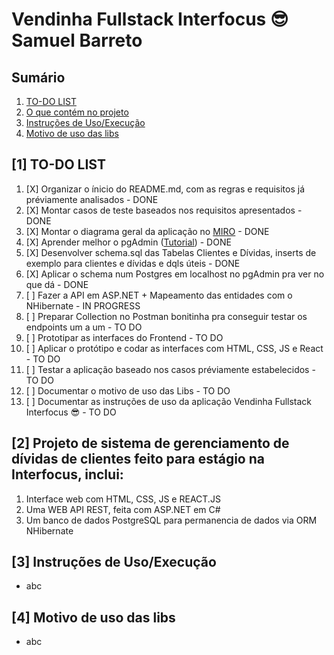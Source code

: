 # Vendinha Fullstack Interfocus 😎 Samuel Barreto

## Sumário
1. [TO-DO LIST](#1-to-do-list)
2. [O que contém no projeto](#2-projeto-de-sistema-de-gerenciamento-de-dívidas-de-clientes-feito-para-estágio-na-interfocus-inclui)
3. [Instruções de Uso/Execução](#3-instruções-de-usoexecução)
4. [Motivo de uso das libs](#4-motivo-de-uso-das-libs)

## [1] TO-DO LIST

1. [X] Organizar o ínicio do README.md, com as regras e requisitos já préviamente analisados - DONE
2. [X] Montar casos de teste baseados nos requisitos apresentados - DONE
3. [X] Montar o diagrama geral da aplicação no [MIRO](https://miro.com/pt/mapeamento-processos/) - DONE
4. [X] Aprender melhor o pgAdmin ([Tutorial](https://www.youtube.com/watch?v=WFT5MaZN6g4&ab_channel=DatabaseStar)) - DONE
5. [X] Desenvolver schema.sql das Tabelas Clientes e Dívidas, inserts de exemplo para clientes e dívidas e dqls úteis - DONE
6. [X] Aplicar o schema num Postgres em localhost no pgAdmin pra ver no que dá - DONE
7. [ ] Fazer a API em ASP.NET + Mapeamento das entidades com o NHibernate - IN PROGRESS
8. [ ] Preparar Collection no Postman bonitinha pra conseguir testar os endpoints um a um - TO DO
9. [ ] Prototipar as interfaces do Frontend - TO DO
1. [ ] Aplicar o protótipo e codar as interfaces com HTML, CSS, JS e React - TO DO
1. [ ] Testar a aplicação baseado nos casos préviamente estabelecidos - TO DO
1. [ ] Documentar o motivo de uso das Libs - TO DO
1. [ ] Documentar as instruções de uso da aplicação Vendinha Fullstack Interfocus 😎 - TO DO

## [2] Projeto de sistema de gerenciamento de dívidas de clientes feito para estágio na Interfocus, inclui:

1. Interface web com HTML, CSS, JS e REACT.JS
2. Uma WEB API REST, feita com ASP.NET em C#
3. Um banco de dados PostgreSQL para permanencia de dados via ORM NHibernate

## [3] Instruções de Uso/Execução

* abc

## [4] Motivo de uso das libs

* abc
